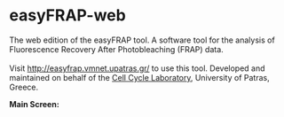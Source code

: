 # easyFRAP-web
The web edition of the easyFRAP tool. A software tool for the analysis of Fluorescence Recovery After Photobleaching (FRAP) data.
</br> </br> Visit http://easyfrap.vmnet.upatras.gr/ to use this tool. Developed and maintained on behalf of the <a href="http://ccl.med.upatras.gr/" target="_blank">Cell Cycle Laboratory</a>, University of Patras, Greece.

<strong>Main Screen:</strong>
